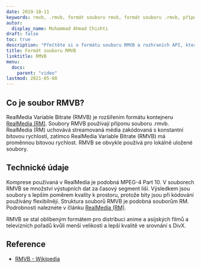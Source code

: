 ```yaml
---
date: 2019-10-11
keywords: rmvb, .rmvb, formát souboru rmvb, formát souboru .rmvb, přípona .rmvb, RealMedia Variable Bitrate
autor:
  display_name: Muhammad Ahmad Chishti
draft: false
toc: true
description: "Přečtěte si o formátu souboru RMVB a rozhraních API, která mohou vytvářet a otevírat soubory RMVB."
title: Formát souboru RMVB
linktitle: RMVB
menu:
  docs:
    parent: "video"
lastmod: 2021-05-08
---
```


## Co je soubor RMVB?

RealMedia Variable Bitrate (RMVB) je rozšířením formátu kontejneru [RealMedia (RM)](/cs/video/rm/). Soubory RMVB používají příponu souboru .rmvb. RealMedia (RM) uchovává streamovaná média zakódovaná s konstantní bitovou rychlostí, zatímco RealMedia Variable Bitrate (RMVB) má proměnnou bitovou rychlost. RMVB se obvykle používá pro lokálně uložené soubory.

## Technické údaje

Komprese používaná v RealMedia je podobná MPEG-4 Part 10. V souborech RMVB se množství výstupních dat za časový segment liší. Výsledkem jsou soubory s lepším poměrem kvality k prostoru, protože bity jsou při kódování používány flexibilněji. Struktura souborů RMVB je podobná souborům RM. Podrobnosti naleznete v článku [RealMedia (RM)](/cs/video/rm/).

RMVB se stal oblíbeným formátem pro distribuci anime a asijských filmů a televizních pořadů kvůli menší velikosti a lepší kvalitě ve srovnání s DivX.

## Reference ##

- [RMVB - Wikipedia](https://en.wikipedia.org/wiki/RMVB)

